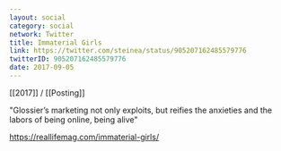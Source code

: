 ```yaml
---
layout: social
category: social
network: Twitter
title: Immaterial Girls
link: https://twitter.com/steinea/status/905207162485579776
twitterID: 905207162485579776
date: 2017-09-05
---
```


[[2017]] / [[Posting]]

"Glossier’s marketing not only exploits, but reifies the anxieties and the labors of being online, being alive"

<https://reallifemag.com/immaterial-girls/>
